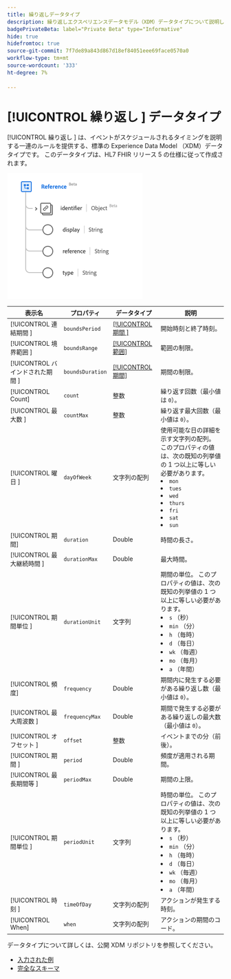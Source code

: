 ```yaml
---
title: 繰り返しデータタイプ
description: 繰り返しエクスペリエンスデータモデル（XDM）データタイプについて説明します。
badgePrivateBeta: label="Private Beta" type="Informative"
hide: true
hidefromtoc: true
source-git-commit: 7f7de89a843d867d18ef84051eee69face0570a0
workflow-type: tm+mt
source-wordcount: '333'
ht-degree: 7%

---
```


# [!UICONTROL  繰り返し ] データタイプ

[!UICONTROL  繰り返し ] は、イベントがスケジュールされるタイミングを説明する一連のルールを提供する、標準の Experience Data Model （XDM）データタイプです。 このデータタイプは、HL7 FHIR リリース 5 の仕様に従って作成されます。

![ 繰り返しデータタイプ構造 ](../../images/data-types/healthcare/reference.png)

| 表示名 | プロパティ | データタイプ | 説明 |
| --- | --- | --- | --- |
| [!UICONTROL  連結期間 ] | `boundsPeriod` | [[!UICONTROL  期間 ]](../healthcare/period.md) | 開始時刻と終了時刻。 |
| [!UICONTROL  境界範囲 ] | `boundsRange` | [[!UICONTROL 範囲]](../healthcare/range.md) | 範囲の制限。 |
| [!UICONTROL  バインドされた期間 ] | `boundsDuration` | [[!UICONTROL 期間]](../healthcare/duration.md) | 期間の制限。 |
| [!UICONTROL Count] | `count` | 整数 | 繰り返す回数（最小値は `0`）。 |
| [!UICONTROL  最大数 ] | `countMax` | 整数 | 繰り返す最大回数（最小値は `0`）。 |
| [!UICONTROL  曜日 ] | `dayOfWeek` | 文字列の配列 | 使用可能な日の詳細を示す文字列の配列。 このプロパティの値は、次の既知の列挙値の 1 つ以上に等しい必要があります。 <li> `mon` </li> <li> `tues` </li> <li> `wed` </li> <li> `thurs`</li>  <li> `fri` </li> <li> `sat`</li> <li> `sun`</li> |
| [!UICONTROL 期間] | `duration` | Double | 時間の長さ。 |
| [!UICONTROL  最大継続時間 ] | `durationMax` | Double | 最大時間。 |
| [!UICONTROL  期間単位 ] | `durationUnit` | 文字列 | 期間の単位。 このプロパティの値は、次の既知の列挙値の 1 つ以上に等しい必要があります。 <li> `s` （秒） </li> <li> `min` （分） </li> <li> `h` （毎時） </li> <li> `d` （毎日） </li>  <li> `wk` （毎週） </li> <li> `mo` （毎月） </li> <li> `a` （年間）</li> |
| [!UICONTROL 頻度] | `frequency` | Double | 期間内に発生する必要がある繰り返し数（最小値は `0`）。 |
| [!UICONTROL  最大周波数 ] | `frequencyMax` | Double | 期間で発生する必要がある繰り返しの最大数（最小値は `0`）。 |
| [!UICONTROL  オフセット ] | `offset` | 整数 | イベントまでの分（前後）。 |
| [!UICONTROL  期間 ] | `period` | Double | 頻度が適用される期間。 |
| [!UICONTROL  最長期間等 ] | `periodMax` | Double | 期間の上限。 |
| [!UICONTROL  期間単位 ] | `periodUnit` | 文字列 | 時間の単位。 このプロパティの値は、次の既知の列挙値の 1 つ以上に等しい必要があります。 <li> `s` （秒） </li> <li> `min` （分） </li> <li> `h` （毎時） </li> <li> `d` （毎日） </li>  <li> `wk` （毎週） </li> <li> `mo` （毎月） </li> <li> `a` （年間）</li> |
| [!UICONTROL  時刻 ] | `timeOfDay` | 文字列の配列 | アクションが発生する時刻。 |
| [!UICONTROL When] | `when` | 文字列の配列 | アクションの期間のコード。 |

データタイプについて詳しくは、公開 XDM リポジトリを参照してください。

* [ 入力された例 ](https://github.com/adobe/xdm/blob/master/extensions/industry/healthcare/fhir/datatypes/repeat.example.1.json)
* [ 完全なスキーマ ](https://github.com/adobe/xdm/blob/master/extensions/industry/healthcare/fhir/datatypes/repeat.schema.json)
